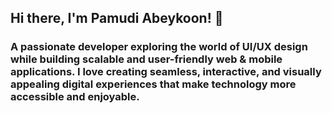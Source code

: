 ## Hi there, I'm Pamudi Abeykoon! 👋
### A passionate developer exploring the world of UI/UX design while building scalable and user-friendly web & mobile applications.  I love creating seamless, interactive, and visually appealing digital experiences that make technology more accessible and enjoyable.
<!--
**PamudiAbeykoon/PamudiAbeykoon** is a ✨ _special_ ✨ repository because its `README.md` (this file) appears on your GitHub profile.

Here are some ideas to get you started:

- 🔭 I’m currently working on ...
- 🌱 I’m currently learning ...
- 👯 I’m looking to collaborate on ...
- 🤔 I’m looking for help with ...
- 💬 Ask me about ...
- 📫 How to reach me: ...
- 😄 Pronouns: ...
- ⚡ Fun fact: ...
-->
